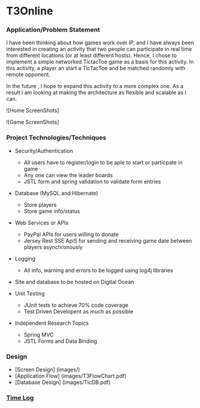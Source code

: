 # T3Online

### Application/Problem Statement

I have been thinking about how games work over IP, and I have always been interested in creating an activity
that two people can participate in real time from different locations (or at least different hosts).
Hence, I  chose to implement a simple networked TictacToe game as a basis for this activity. In this activity,
a player an start a TicTacToe and be matched randomly with  remote opponent.

In the future , I hope to expand this activity to a more complex one. As a result I am looking at making the architecture as flexible and scalable as I can.

![Home ScreenShots]

![Game ScreenShots]

### Project Technologies/Techniques 
* Security/Authentication
  * All users have to register/login to be aple to start or particpate in game
  * Any one can view the leader boards
  * JSTL form and spring validation to validate form entries

* Database (MySQL and Hibernate)
  * Store players
  * Store game info/status
  
* Web Services or APIs
  * PayPal APIs for users willing to donate
  * Jersey Rest SSE ApiS for sending and receiving game date between players asynchronously


* Logging
  * All info, warning and errors to be logged using log4j libraries
  
* Site and database  to be hosted on Digital Ocean

* Unit Testing
  * JUnit tests to achieve 70% code coverage
  * Test Driven Developent as much as possible
  
* Independent Research Topics
  * Spring MVC
  * JSTL Forms and Data Binding
 
### Design

* [Screen Design] (images/)
* [Application Flow] (images/T3FlowChart.pdf)
* [Database Design] (images/TicDB.pdf)



### [Time Log](TimeLog.md)
